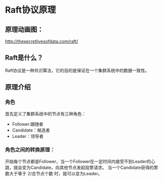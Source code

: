 # Raft协议原理

## 原理动画图：
http://thesecretlivesofdata.com/raft/


## Raft是什么？
Raft协议是一种共识算法，它的目的是保证在一个集群系统中的数据一致性。

## 原理介绍
### 角色
首先定义了集群系统中的节点有三种角色：
- Follower:跟随者
- Candidate：候选者
- Leader：领导者

### 角色之间的转换原理：
开始每个节点都是Follower，当一个Follower在一定时间内接受不到Leader的心跳，就会变为Candidate，向其他节点发起投票请求。
当一个Candidate获得的票数大于等于 2/总节点个数 时，就可以变为Leader。


